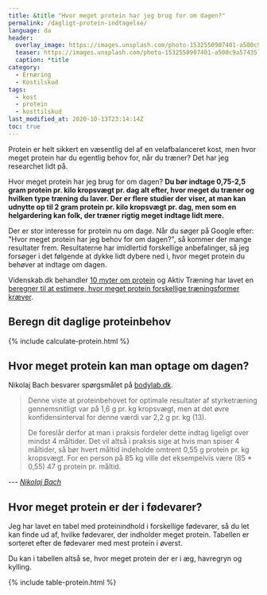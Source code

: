 ```yaml
---
title: &title "Hvor meget protein har jeg brug for om dagen?"
permalink: /dagligt-protein-indtagelse/
language: da
header:
  overlay_image: https://images.unsplash.com/photo-1532550907401-a500c9a57435?ixlib=rb-1.2.1&ixid=eyJhcHBfaWQiOjEyMDd9&auto=format&fit=crop&w=1900&q=80
  teaser: https://images.unsplash.com/photo-1532550907401-a500c9a57435?ixlib=rb-1.2.1&ixid=eyJhcHBfaWQiOjEyMDd9&auto=format&fit=crop&w=400&q=80
  caption: *title
category:
  - Ernæring
  - Kostilskud
tags:
  - kost
  - protein
  - kosttilskud
last_modified_at: 2020-10-13T23:14:14Z
toc: true
---
```


Protein er helt sikkert en væsentlig del af en velafbalanceret kost, men hvor meget protein har du egentlig behov for, når du træner? Det har jeg researchet lidt på.

Hvor meget protein har jeg brug for om dagen? **Du bør indtage 0,75-2,5 gram protein pr. kilo kropsvægt pr. dag alt efter, hvor meget du træner og hvilken type træning du laver. Der er flere studier der viser, at man kan udnytte op til 2 gram protein pr. kilo kropsvægt pr. dag, men som en helgardering kan folk, der træner rigtig meget indtage lidt mere.**

Der er stor interesse for protein nu om dage. Når du søger på Google efter: "Hvor meget protein har jeg behov for om dagen?", så kommer der mange resultater frem. Resultaterne har imidlertid forskellige anbefalinger, så jeg forsøger i det følgende at dykke lidt dybere ned i, hvor meget protein du behøver at indtage om dagen.

Videnskab.dk behandler [10 myter om protein](https://videnskab.dk/krop-sundhed/10-myter-om-proteiner-del-i) og Aktiv Træning har lavet en [beregner til at estimere, hvor meget protein forskellige træningsformer kræver](https://aktivtraening.dk/sund-livsstil/test-hvor-meget-protein-har-jeg-brug-for).

## Beregn dit daglige proteinbehov

{% include calculate-protein.html %}

## Hvor meget protein kan man optage om dagen?

Nikolaj Bach besvarer spørgsmålet på [bodylab.dk](https://www.bodylab.dk/shop/hvor-mange-gram-protein-kan-man-optage-3185c1.html).

> Denne viste at proteinbehovet for optimale resultater af styrketræning gennemsnitligt var på 1,6 g pr. kg kropsvægt, men at det øvre konfidensinterval for denne værdi var 2,2 g pr. kg (13).
>
> De foreslår derfor at man i praksis fordeler dette indtag ligeligt over mindst 4 måltider. Det vil altså i praksis sige at hvis man spiser 4 måltider, så bør hvert måltid indeholde omtrent 0,55 g protein pr. kg kropsvægt. For en person på 85 kg ville det eksempelvis være (85 * 0,55) 47 g protein pr. måltid.

--- <cite>[Nikolaj Bach](https://www.bodylab.dk/shop/hvor-mange-gram-protein-kan-man-optage-3185c1.html)</cite>

## Hvor meget protein er der i fødevarer?

Jeg har lavet en tabel med proteinindhold i forskellige fødevarer, så du let kan finde ud af, hvilke fødevarer, der indholder meget protein. Tabellen er sorteret efter de fødevarer med mest protein i øverst.

Du kan i tabellen altså se, hvor meget protein der er i æg, havregryn og kylling.

{% include table-protein.html %}
